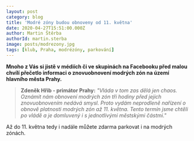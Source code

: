 ```yaml
---
layout: post
category: blog
title: 'Modré zóny budou obnoveny od 11. května'
date: 2020-04-27T15:51:00.000Z
author: Martin Štěrba
authorId: martin.sterba
image: posts/modrezony.jpg
tags: [klub, Praha, modrézóny, parkování]
---
```


**Mnoho z Vás si jistě v médiích či ve skupinách na Facebooku před malou chvílí přečetlo informaci o znovuobnovení modrých zón na území hlavního města Prahy.** 

> **Zdeněk Hřib - primátor Prahy:** *"Vláda v tom zas dělá jen chaos. Oznámit nám obnovení modrých zón tři hodiny před jejich znovuobnovením nedává smysl. Proto vydám neprodleně nařízení o obnově platnosti modrých zón až 11. května. Tento termín jsme chtěli po vládě a je domluvený i s jednotlivými městskými částmi."*

Až do 11. května tedy i nadále můžete zdarma parkovat i na modrých zónách. 
